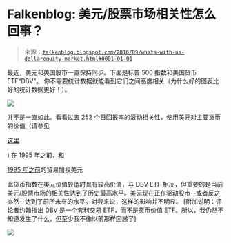 <!--yml

分类: 未分类

日期：2024 年 05 月 12 日 21:20:19

-->

# Falkenblog: 美元/股票市场相关性怎么回事？

> 来源：[`falkenblog.blogspot.com/2010/09/whats-with-us-dollarequity-market.html#0001-01-01`](http://falkenblog.blogspot.com/2010/09/whats-with-us-dollarequity-market.html#0001-01-01)

最近，美元和美国股市一直保持同步。下面是标普 500 指数和美国货币 ETF“DBV”。 你不需要统计数据就能看到它们之间高度相关（为什么好的图表比好的统计数据更好！）。

![](https://blogger.googleusercontent.com/img/b/R29vZ2xl/AVvXsEj6N1k-SdpOTTgSOGk31X1ZQddNfOYagGq7LRS71Q4-wQMfoqhsXEF_kiH1k1hGPteAWCYF4CqWTJbgIpoC7kjWfn3iZgAVwrqOdTh87CEyq6cQk4QIo7SoQhnZ5RMKSdecNled3g/s1600/dollar2010.jpg)

并不是一直如此。看看过去 252 个日回报率的滚动相关性，使用美元对主要货币的价值（请参见

[这里](http://www.federalreserve.gov/RELEASES/h10/Summary/)

) 在 1995 年之前，和

[1995 年之前](http://www.federalreserve.gov/RELEASES/h10/Summary/indexb_b.txt)的贸易加权美元

此货币指数在美元价值较低时具有较高价值，与 DBV ETF 相反，但重要的是当前美元/股票市场的相关性达到了历史最高水平。美元现在正在驱动股市--或者反之亦然--达到了前所未有的水平。对我来说，这样的影响并不明显。 [附加说明：评论者约翰指出 DBV 是一个套利交易 ETF，而不是货币价值 ETF。所以，我仍然不知道发生了什么，但至少我不像以前那样困惑了]

![](https://blogger.googleusercontent.com/img/b/R29vZ2xl/AVvXsEj8nSWVV5moE_x4d2nGAl_uvpojCWu5__V0acE9nqh7g9KWFvQEXW2_h8GvrXMB5IOcLL6HSFNradN-opJeHOpm_5DGVf_0bc-YAUxZ1epQpGusYnPfpt6DdGpkYinpw5EZctgJqA/s1600/dollarspx.jpg)
